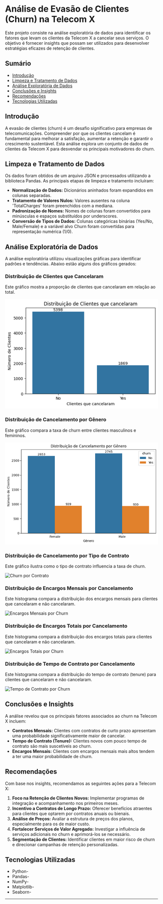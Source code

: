 # Análise de Evasão de Clientes (Churn) na Telecom X

Este projeto consiste na análise exploratória de dados para identificar os fatores que levam os clientes da Telecom X a cancelar seus serviços. O objetivo é fornecer insights que possam ser utilizados para desenvolver estratégias eficazes de retenção de clientes.

## Sumário

- [Introdução](#introdução)
- [Limpeza e Tratamento de Dados](#limpeza-e-tratamento-de-dados)
- [Análise Exploratória de Dados](#análise-exploratória-de-dados)
- [Conclusões e Insights](#conclusões-e-insights)
- [Recomendações](#recomendações)
- [Tecnologias Utilizadas](#tecnologias-utilizadas)

## Introdução

A evasão de clientes (churn) é um desafio significativo para empresas de telecomunicações. Compreender por que os clientes cancelam é fundamental para melhorar a satisfação, aumentar a retenção e garantir o crescimento sustentável. Esta análise explora um conjunto de dados de clientes da Telecom X para desvendar os principais motivadores do churn.

## Limpeza e Tratamento de Dados

Os dados foram obtidos de um arquivo JSON e processados utilizando a biblioteca Pandas. As principais etapas de limpeza e tratamento incluíram:

- **Normalização de Dados:** Dicionários aninhados foram expandidos em colunas separadas.
- **Tratamento de Valores Nulos:** Valores ausentes na coluna 'TotalCharges' foram preenchidos com a mediana.
- **Padronização de Nomes:** Nomes de colunas foram convertidos para minúsculas e espaços substituídos por underscores.
- **Conversão de Tipos de Dados:** Colunas categóricas binárias (Yes/No, Male/Female) e a variável alvo Churn foram convertidas para representação numérica (1/0).

## Análise Exploratória de Dados

A análise exploratória utilizou visualizações gráficas para identificar padrões e tendências. Abaixo estão alguns dos gráficos gerados:

### Distribuição de Clientes que Cancelaram

Este gráfico mostra a proporção de clientes que cancelaram em relação ao total.

![Distribuição de Churn](https://github.com/linomar31/Telecom_X_Challenge/blob/main/gr%C3%A1ficos/cancelaram%20ou%20n%C3%A3o.png)

### Distribuição de Cancelamento por Gênero

Este gráfico compara a taxa de churn entre clientes masculinos e femininos.

![Churn por Gênero](https://github.com/linomar31/Telecom_X_Challenge/blob/main/gr%C3%A1ficos/genero.png)

### Distribuição de Cancelamento por Tipo de Contrato

Este gráfico ilustra como o tipo de contrato influencia a taxa de churn.

![Churn por Contrato](https://github.com/linomar31/Telecom_X_Challenge/blob/main/gr%C3%A1ficos/tipo_contrato.png)

### Distribuição de Encargos Mensais por Cancelamento

Este histograma compara a distribuição dos encargos mensais para clientes que cancelaram e não cancelaram.

![Encargos Mensais por Churn](https://github.com/linomar31/Telecom_X_Challenge/blob/main/gr%C3%A1ficos/encargos_mensais.png)

### Distribuição de Encargos Totais por Cancelamento

Este histograma compara a distribuição dos encargos totais para clientes que cancelaram e não cancelaram.

![Encargos Totais por Churn](https://github.com/linomar31/Telecom_X_Challenge/blob/main/gr%C3%A1ficos/encargos_totais.png)

### Distribuição de Tempo de Contrato por Cancelamento

Este histograma compara a distribuição do tempo de contrato (tenure) para clientes que cancelaram e não cancelaram.

![Tempo de Contrato por Churn](https://github.com/linomar31/Telecom_X_Challenge/blob/main/gr%C3%A1ficos/tempo_contrato_meses.png)

## Conclusões e Insights

A análise revelou que os principais fatores associados ao churn na Telecom X incluem:

- **Contratos Mensais:** Clientes com contratos de curto prazo apresentam uma probabilidade significativamente maior de cancelar.
- **Tempo de Contrato (Tenure):** Clientes novos com pouco tempo de contrato são mais suscetíveis ao churn.
- **Encargos Mensais:** Clientes com encargos mensais mais altos tendem a ter uma maior probabilidade de churn.

## Recomendações

Com base nos insights, recomendamos as seguintes ações para a Telecom X:

1.  **Foco na Retenção de Clientes Novos:** Implementar programas de integração e acompanhamento nos primeiros meses.
2.  **Incentivo a Contratos de Longo Prazo:** Oferecer benefícios atraentes para clientes que optarem por contratos anuais ou bienais.
3.  **Análise de Preços:** Avaliar a estrutura de preços dos planos, especialmente para os de maior custo.
4.  **Fortalecer Serviços de Valor Agregado:** Investigar a influência de serviços adicionais no churn e aprimorá-los se necessário.
5.  **Segmentação de Clientes:** Identificar clientes em maior risco de churn e direcionar campanhas de retenção personalizadas.

## Tecnologias Utilizadas

- Python-
- Pandas-
- NumPy-
- Matplotlib-
- Seaborn-

---
